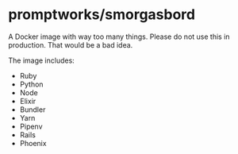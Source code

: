 # promptworks/smorgasbord

A Docker image with way too many things. Please do not use this in production. That would be a bad idea.

The image includes:

* Ruby
* Python
* Node
* Elixir
* Bundler
* Yarn
* Pipenv
* Rails
* Phoenix

